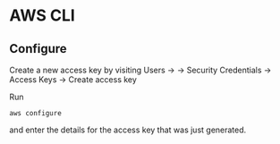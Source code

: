 # AWS CLI

## Configure

Create a new access key by visiting Users -> <your user> -> Security Credentials -> Access Keys -> Create access key

Run

```
aws configure
```

and enter the details for the access key that was just generated.
